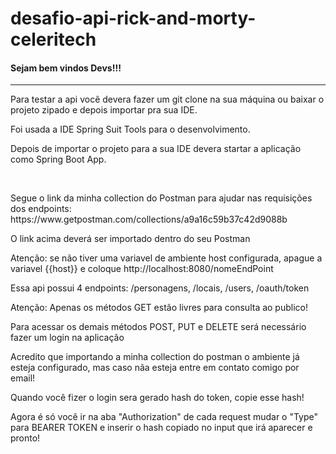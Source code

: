 # desafio-api-rick-and-morty-celeritech
<h4>Sejam bem vindos Devs!!!</h4>
<hr/>
<p>Para testar a api você devera fazer um git clone na sua máquina ou baixar o projeto zipado e depois importar pra sua IDE.</p>
<p>Foi usada a IDE Spring Suit Tools para o desenvolvimento.</p>
<p>Depois de importar o projeto para a sua IDE devera startar a aplicação como Spring Boot App.</p>
<br/>
<p>Segue o link da minha collection do Postman para ajudar nas requisições dos endpoints: https://www.getpostman.com/collections/a9a16c59b37c42d9088b</p>
<p>O link acima deverá ser importado dentro do seu Postman</p>
<p>Atenção: se não tiver uma variavel de ambiente host configurada, apague a variavel {{host}} e coloque http://localhost:8080/nomeEndPoint</p>
<p>Essa api possui 4 endpoints: /personagens, /locais, /users, /oauth/token </p>
<p>Atenção: Apenas os métodos GET estão livres para consulta ao publico!</p>
<p>Para acessar os demais métodos POST, PUT e DELETE será necessário fazer um login na aplicação</p>
<p>Acredito que importando a minha collection do postman o ambiente já esteja configurado, mas caso nãa esteja entre em contato comigo por email!</p>
<p>Quando você fizer o login sera gerado hash do token, copie esse hash!</p>
<p>Agora é só você ir na aba "Authorization" de cada request mudar o "Type" para BEARER TOKEN e inserir o hash copiado no input que irá aparecer e pronto!</p>
